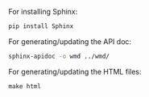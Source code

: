 For installing Sphinx:

```bash
pip install Sphinx
```

For generating/updating the API doc: 

```bash
sphinx-apidoc -o wmd ../wmd/
```

For generating/updating the HTML files:

```
make html
```
